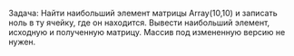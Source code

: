 Задача:
Найти наибольший элемент матрицы Array(10,10) и записать ноль в ту ячейку, где он находится. Вывести наибольший элемент, исходную и полученную матрицу.
Массив под измененную версию не нужен.
